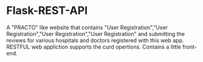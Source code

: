 # Flask-REST-API
A "PRACTO" like website that contains "User Registration","User Registration","User Registration","User Registration" and submitting the reviews for various hospitals and doctors registered with this web app.
RESTFUL web appliction supports the curd opertions.
Contains a little front-end.

